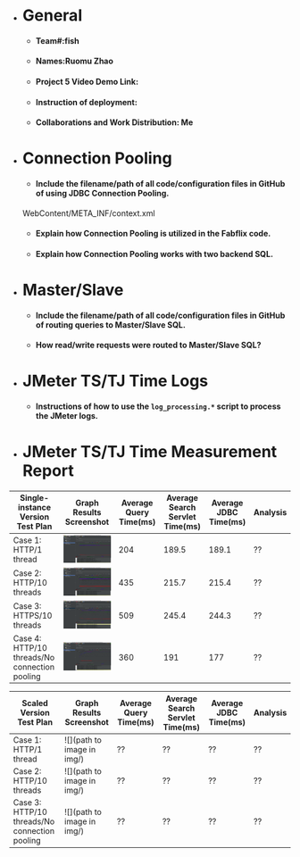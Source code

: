 - # General
    - #### Team#:fish
    
    - #### Names:Ruomu Zhao
    
    - #### Project 5 Video Demo Link:

    - #### Instruction of deployment:

    - #### Collaborations and Work Distribution: Me


- # Connection Pooling
    - #### Include the filename/path of all code/configuration files in GitHub of using JDBC Connection Pooling.
    WebContent/META_INF/context.xml
    - #### Explain how Connection Pooling is utilized in the Fabflix code.
    
    - #### Explain how Connection Pooling works with two backend SQL.
    

- # Master/Slave
    - #### Include the filename/path of all code/configuration files in GitHub of routing queries to Master/Slave SQL.

    - #### How read/write requests were routed to Master/Slave SQL?
    

- # JMeter TS/TJ Time Logs
    - #### Instructions of how to use the `log_processing.*` script to process the JMeter logs.


- # JMeter TS/TJ Time Measurement Report

| **Single-instance Version Test Plan**          | **Graph Results Screenshot** | **Average Query Time(ms)** | **Average Search Servlet Time(ms)** | **Average JDBC Time(ms)** | **Analysis** |
|------------------------------------------------|------------------------------|----------------------------|-------------------------------------|---------------------------|--------------|
| Case 1: HTTP/1 thread                          | ![](screen/single_instance_http_1.png)   | 204                         | 189.5                                  | 189.1                        | ??           |
| Case 2: HTTP/10 threads                        | ![](screen/single_instance_http_10.png)   | 435                         | 215.7                                  | 215.4                        | ??           |
| Case 3: HTTPS/10 threads                       | ![](screen/single_instance_https_10.png)   | 509                         | 245.4                                  | 244.3                        | ??           |
| Case 4: HTTP/10 threads/No connection pooling  | ![](screen/single_instance_http_no_CP_10.png)   | 360                         | 191                                  | 177                        | ??           |

| **Scaled Version Test Plan**                   | **Graph Results Screenshot** | **Average Query Time(ms)** | **Average Search Servlet Time(ms)** | **Average JDBC Time(ms)** | **Analysis** |
|------------------------------------------------|------------------------------|----------------------------|-------------------------------------|---------------------------|--------------|
| Case 1: HTTP/1 thread                          | ![](path to image in img/)   | ??                         | ??                                  | ??                        | ??           |
| Case 2: HTTP/10 threads                        | ![](path to image in img/)   | ??                         | ??                                  | ??                        | ??           |
| Case 3: HTTP/10 threads/No connection pooling  | ![](path to image in img/)   | ??                         | ??                                  | ??                        | ??           |
